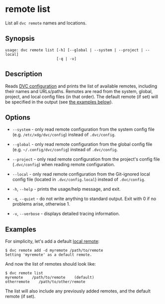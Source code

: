 # remote list

List all `dvc remote` names and locations.

## Synopsis

```usage
usage: dvc remote list [-h] [--global | --system | --project | --local]
                       [-q | -v]
```

## Description

Reads [DVC configuration] and prints the list of available remotes, including their
names and URLs/paths. Remotes are read from the system, global, project, and local
config files (in that order). The default remote (if set) will be specified in the output (see [the examples below](#examples)). 

[dvc configuration]: /doc/user-guide/project-structure/configuration#remote

## Options

- `--system` - only read remote configuration from the system config file (e.g.
  `/etc/xdg/dvc/config`) instead of `.dvc/config`.

- `--global` - only read remote configuration from the global config file (e.g.
  `~/.config/dvc/config`) instead of `.dvc/config`.

- `--project` - only read remote configuration from the project's config file
  (`.dvc/config`) when reading remote configuration.

- `--local` - only read remote configuration from the Git-ignored local config
  file (located in `.dvc/config.local`) instead of `.dvc/config`.

- `-h`, `--help` - prints the usage/help message, and exit.

- `-q`, `--quiet` - do not write anything to standard output. Exit with 0 if no
  problems arise, otherwise 1.

- `-v`, `--verbose` - displays detailed tracing information.

## Examples

For simplicity, let's add a default [local remote]:

```cli
$ dvc remote add -d myremote /path/to/remote
Setting 'myremote' as a default remote.
```

And now the list of remotes should look like:

```cli
$ dvc remote list
myremote    /path/to/remote    (default)
otherremote    /path/to/other/remote
```

The list will also include any previously added remotes, and the default remote
(if set). 

[local remote]:
  /doc/user-guide/data-management/remote-storage#file-systems-local-remotes
